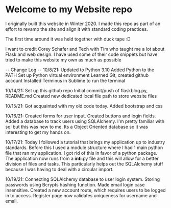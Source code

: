 # Welcome to my Website repo

I originally built this website in Winter 2020.
I made this repo as part of an effort to revamp the
site and align it with standard coding practices.

The first time around it was held together with duck tape :D

I want to credit Corey Schafer and Tech with Tim who taught me a lot about Flask and web design. I have used some of their code snippets
but have tried to make this website my own as much as possible

-- Change Log --
10/8/21:
    Updated to Python 3.10
    Added Python to the PATH
    Set up Python virtual environment
    Learned Git, created github account
    Installed Terminus in Sublime to run the terminal

10/14/21:
    Set up this github repo
    Initial commit/push of flaskblog.py, README.md
    Created new dedicated local file path to store website files

10/15/21:
    Got acquainted with my old code today.
    Added bootstrap and css

10/16/21:
    Created forms for user input. Created buttons and login fields.
    Added a database to track users using SQLAlchemy. I'm pretty familiar with sql but this was new to me. Its a Object Oriented database so it was interesting to get my hands on.

10/17/21:
    Today I followed a tutorial that brings my application up to industry standards.
    Before this I used a module structure where I had 1 main python file that ran my application. I got rid of this in favor of a python package.
    The application now runs from a __inti__.py file and this will allow for a better division of files and tasks. This particularly helps out
    the SQLAlchemy stuff because I was having to deal with a circular import.

10/19/21:
    Connecting SQLAlchemy database to user login system. Storing passwords using Bcrypts hashing function. Made email login case insensitive.
    Created a new account route, which requires users to be logged in to access. Register page now validates uniqueness for username and email.
